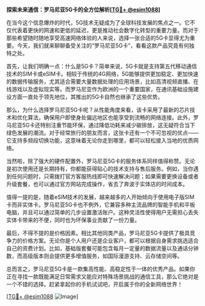 **探索未来通信：罗马尼亚5G卡的全方位解析[[TG💪+ @esim1088](https://t.me/s/esim1088)]**

在当今这个信息爆炸的时代，5G技术无疑成为了全球科技发展的焦点之一。它不仅代表着更快的网速和更低的延迟，更是推动社会数字化转型的重要力量。而对于那些希望随时随地享受高速网络体验的人来说，选择一张合适的5G卡显得尤为重要。今天，我们就来聊聊备受关注的“罗马尼亚5G卡”，看看这款产品究竟有何独特之处。

首先，让我们明确一点：什么是5G卡？简单来说，5G卡就是支持第五代移动通信技术的SIM卡或eSIM卡。相较于传统的4G网络，5G能够提供更加稳定、更加快速的数据传输服务，尤其适合需要大量数据处理的应用场景，比如高清视频直播、在线游戏以及虚拟现实等。而罗马尼亚作为欧洲的一个重要国家，在通讯基础设施建设方面一直处于领先地位，其推出的5G卡自然也继承了这些优势。

那么，为什么选择罗马尼亚5G卡呢？从性能角度来看，该卡采用了最新的芯片技术和优化算法，确保用户即使身处偏远地区也能享受到流畅的网络连接。此外，罗马尼亚5G卡还特别注重节能环保，通过降低功耗来减少碳排放，这无疑符合当下绿色发展的潮流。对于经常旅行的朋友而言，这张卡还有一个不可忽视的优点——它支持多频段切换功能，这意味着无论你走到哪里，都可以轻松接入当地的优质网络。

当然啦，除了强大的硬件配置外，罗马尼亚5G卡的服务体系同样值得称赞。无论是初次使用还是长期持有，你都能获得贴心的技术支持与售后服务。例如，当你遇到任何问题时，只需拨打官方客服热线即可快速解决问题；如果需要更换设备或者升级套餐，也可以通过官方网站完成操作，省去了奔波于实体店的时间成本。

值得一提的是，随着eSIM技术的发展，越来越多的人开始倾向于使用电子版SIM卡而非实体卡。罗马尼亚5G卡也不例外，它兼容多种主流品牌的智能手机和平板电脑，并且可以通过简单的几步设置激活账户。这种灵活性使得用户无需担心丢失实体卡带来的不便，同时也为环保事业贡献了一份力量。

最后，不得不提的是价格因素。相比其他同类产品，罗马尼亚5G卡提供了极具竞争力的价格方案。无论你是个人用户还是企业客户，都可以根据自身需求挑选适合自己的资费计划。比如，基础版套餐可能包含每月一定量的数据流量以及通话分钟数，而高级版本则会提供更多增值服务，如国际漫游支持、云存储空间等。

总而言之，罗马尼亚5G卡是一款集高性能、高稳定性于一体的优秀产品。如果你正在寻找一款既能满足日常需求又能应对特殊场景挑战的通信工具，那么它绝对是一个不错的选择。赶紧拿起你的手机试试吧，开启属于你的全新网络世界！

[[TG💪+ @esim1088](https://t.me/s/esim1088) ![Image](https://i.postimg.cc/4NQfJmqS/Snipaste-2025-05-13-00-14-12.png)]